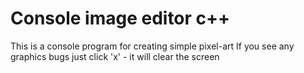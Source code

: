 # Console image editor c++
This is a console program for creating simple pixel-art
If you see any graphics bugs just click 'x' - it will clear the screen
